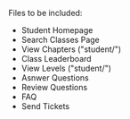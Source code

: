 Files to be included:

- Student Homepage
- Search Classes Page
- View Chapters ("student/")
- Class Leaderboard
- View Levels ("student/")
- Asnwer Questions
- Review Questions
- FAQ
- Send Tickets

